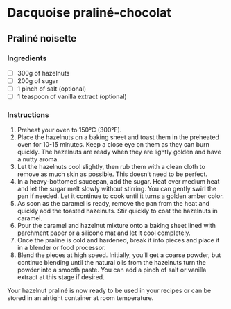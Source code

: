 # Dacquoise praliné-chocolat

## Praliné noisette

### Ingredients

- [ ] 300g of hazelnuts
- [ ] 200g of sugar
- [ ] 1 pinch of salt (optional)
- [ ] 1 teaspoon of vanilla extract (optional)

### Instructions

1. Preheat your oven to 150°C (300°F).
2. Place the hazelnuts on a baking sheet and toast them in the preheated oven for 10-15 minutes. Keep a close eye on them as they can burn quickly. The hazelnuts are ready when they are lightly golden and have a nutty aroma.
3. Let the hazelnuts cool slightly, then rub them with a clean cloth to remove as much skin as possible. This doesn’t need to be perfect.
4. In a heavy-bottomed saucepan, add the sugar. Heat over medium heat and let the sugar melt slowly without stirring. You can gently swirl the pan if needed. Let it continue to cook until it turns a golden amber color.
5. As soon as the caramel is ready, remove the pan from the heat and quickly add the toasted hazelnuts. Stir quickly to coat the hazelnuts in caramel.
6. Pour the caramel and hazelnut mixture onto a baking sheet lined with parchment paper or a silicone mat and let it cool completely.
7. Once the praline is cold and hardened, break it into pieces and place it in a blender or food processor.
8. Blend the pieces at high speed. Initially, you’ll get a coarse powder, but continue blending until the natural oils from the hazelnuts turn the powder into a smooth paste. You can add a pinch of salt or vanilla extract at this stage if desired.

Your hazelnut praliné is now ready to be used in your recipes or can be stored in an airtight container at room temperature.
